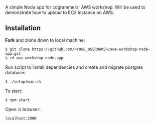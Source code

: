A simple Node app for cogrammers' AWS workshop. Will be used to demonstrate how to upload to EC2 instance on AWS.    
## Installation    
**Fork** and clone down to local machine:    

```shell
$ git clone https://github.com/<YOUR_USERNAME>/aws-workshop-node-app.git
$ cd aws-workshop-node-app
```    

Run script to install dependencies and create and migrate postgres database:    
```shell
$ ./setup/mac.sh
```    

To start:  
```shell
$ npm start    
```

Open in browser:
```
localhost:3000
```

